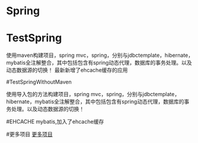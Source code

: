 # Spring

# TestSpring
使用maven构建项目，spring mvc，spring，分别与jdbctemplate，hibernate，mybatis全注解整合，其中包括包含有spring动态代理，数据库的事务处理。以及动态数据源的切换！ 最新新增了ehcache缓存的应用

#TestSpringWithoutMaven

使用导入包的方法构建项目，spring mvc，spring，分别与jdbctemplate，hibernate，mybatis全注解整合，其中包括包含有spring动态代理，数据库的事务处理。以及动态数据源的切换！

#EHCACHE
mybatis,加入了ehcache缓存

#更多项目
[更多项目](spring-redis/)


